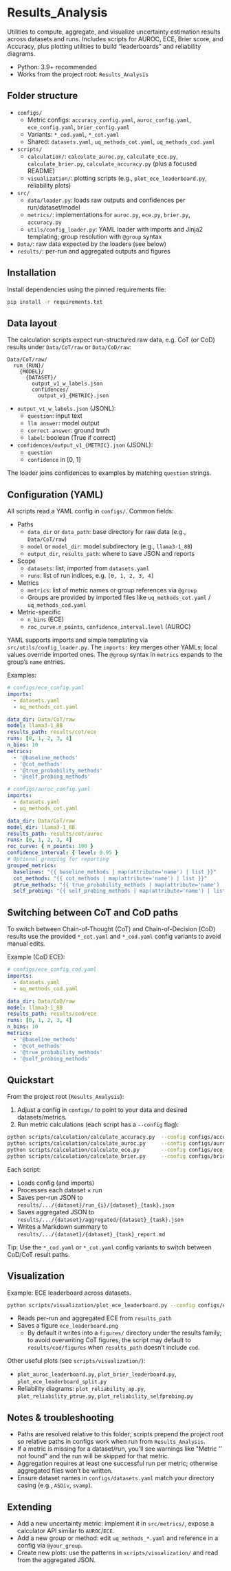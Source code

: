 # Results_Analysis

Utilities to compute, aggregate, and visualize uncertainty estimation results across datasets and runs. Includes scripts for AUROC, ECE, Brier score, and Accuracy, plus plotting utilities to build “leaderboards” and reliability diagrams.

- Python: 3.9+ recommended
- Works from the project root: `Results_Analysis`

## Folder structure

- `configs/`
  - Metric configs: `accuracy_config.yaml`, `auroc_config.yaml`, `ece_config.yaml`, `brier_config.yaml`
  - Variants: `*_cod.yaml`, `*_cot.yaml`
  - Shared: `datasets.yaml`, `uq_methods_cot.yaml`, `uq_methods_cod.yaml`
- `scripts/`
  - `calculation/`: `calculate_auroc.py`, `calculate_ece.py`, `calculate_brier.py`, `calculate_accuracy.py` (plus a focused README)
  - `visualization/`: plotting scripts (e.g., `plot_ece_leaderboard.py`, reliability plots)
- `src/`
  - `data/loader.py`: loads raw outputs and confidences per run/dataset/model
  - `metrics/`: implementations for `auroc.py`, `ece.py`, `brier.py`, `accuracy.py`
  - `utils/config_loader.py`: YAML loader with imports and Jinja2 templating; group resolution with `@group` syntax
- `Data/`: raw data expected by the loaders (see below)
- `results/`: per-run and aggregated outputs and figures

## Installation

Install dependencies using the pinned requirements file:

```bash
pip install -r requirements.txt
```

## Data layout

The calculation scripts expect run-structured raw data, e.g. CoT (or CoD) results under `Data/CoT/raw` or `Data/CoD/raw`:

```
Data/CoT/raw/
  run_{RUN}/
    {MODEL}/
      {DATASET}/
        output_v1_w_labels.json
        confidences/
          output_v1_{METRIC}.json
```

- `output_v1_w_labels.json` (JSONL):
  - `question`: input text
  - `llm answer`: model output
  - `correct answer`: ground truth
  - `label`: boolean (True if correct)
- `confidences/output_v1_{METRIC}.json` (JSONL):
  - `question`
  - `confidence` in [0, 1]

The loader joins confidences to examples by matching `question` strings.

## Configuration (YAML)

All scripts read a YAML config in `configs/`. Common fields:

- Paths
  - `data_dir` or `data_path`: base directory for raw data (e.g., `Data/CoT/raw`)
  - `model` or `model_dir`: model subdirectory (e.g., `llama3-1_8B`)
  - `output_dir`, `results_path`: where to save JSON and reports
- Scope
  - `datasets`: list, imported from `datasets.yaml`
  - `runs`: list of run indices, e.g. `[0, 1, 2, 3, 4]`
- Metrics
  - `metrics`: list of metric names or group references via `@group`
  - Groups are provided by imported files like `uq_methods_cot.yaml` / `uq_methods_cod.yaml`
- Metric-specific
  - `n_bins` (ECE)
  - `roc_curve.n_points`, `confidence_interval.level` (AUROC)

YAML supports imports and simple templating via `src/utils/config_loader.py`. The `imports:` key merges other YAMLs; local values override imported ones. The `@group` syntax in `metrics` expands to the group’s `name` entries.

Examples:

```yaml
# configs/ece_config.yaml
imports:
  - datasets.yaml
  - uq_methods_cot.yaml

data_dir: Data/CoT/raw
model: llama3-1_8B
results_path: results/cot/ece
runs: [0, 1, 2, 3, 4]
n_bins: 10
metrics:
  - '@baseline_methods'
  - '@cot_methods'
  - '@true_probability_methods'
  - '@self_probing_methods'
```

```yaml
# configs/auroc_config.yaml
imports:
  - datasets.yaml
  - uq_methods_cot.yaml

data_dir: Data/CoT/raw
model_dir: llama3-1_8B
results_path: results/cot/auroc
runs: [0, 1, 2, 3, 4]
roc_curve: { n_points: 100 }
confidence_interval: { level: 0.95 }
# Optional grouping for reporting
grouped_metrics:
  baselines: "{{ baseline_methods | map(attribute='name') | list }}"
  cot_methods: "{{ cot_methods | map(attribute='name') | list }}"
  ptrue_methods: "{{ true_probability_methods | map(attribute='name') | list }}"
  self_probing: "{{ self_probing_methods | map(attribute='name') | list }}"
```

## Switching between CoT and CoD paths

To switch between Chain-of-Thought (CoT) and Chain-of-Decision (CoD) results use the provided `*_cot.yaml` and `*_cod.yaml` config variants to avoid manual edits.

Example (CoD ECE):

```yaml
# configs/ece_config_cod.yaml
imports:
  - datasets.yaml
  - uq_methods_cod.yaml

data_dir: Data/CoD/raw
model: llama3-1_8B
results_path: results/cod/ece
runs: [0, 1, 2, 3, 4]
n_bins: 10
metrics:
  - '@baseline_methods'
  - '@cot_methods'
  - '@true_probability_methods'
  - '@self_probing_methods'
```

## Quickstart

From the project root (`Results_Analysis`):

1) Adjust a config in `configs/` to point to your data and desired datasets/metrics.
2) Run metric calculations (each script has a `--config` flag):

```bash
python scripts/calculation/calculate_accuracy.py  --config configs/accuracy_config_cot.yaml
python scripts/calculation/calculate_auroc.py     --config configs/auroc_config.yaml
python scripts/calculation/calculate_ece.py       --config configs/ece_config.yaml
python scripts/calculation/calculate_brier.py     --config configs/brier_config.yaml
```

Each script:
- Loads config (and imports)
- Processes each dataset × run
- Saves per-run JSON to `results/.../{dataset}/run_{i}/{dataset}_{task}.json`
- Saves aggregated JSON to `results/.../{dataset}/aggregated/{dataset}_{task}.json`
- Writes a Markdown summary to `results/.../{dataset}/{dataset}_{task}_report.md`

Tip: Use the `*_cod.yaml` or `*_cot.yaml` config variants to switch between CoD/CoT result paths.

## Visualization

Example: ECE leaderboard across datasets.

```bash
python scripts/visualization/plot_ece_leaderboard.py --config configs/ece_config.yaml
```

- Reads per-run and aggregated ECE from `results_path`
- Saves a figure `ece_leaderboard.png`
  - By default it writes into a `figures/` directory under the results family; to avoid overwriting CoT figures, the script may default to `results/cod/figures` when `results_path` doesn’t include `cod`.

Other useful plots (see `scripts/visualization/`):
- `plot_auroc_leaderboard.py`, `plot_brier_leaderboard.py`, `plot_ece_leaderboard_split.py`
- Reliability diagrams: `plot_reliability_ap.py`, `plot_reliability_ptrue.py`, `plot_reliability_selfprobing.py`

## Notes & troubleshooting

- Paths are resolved relative to this folder; scripts prepend the project root so relative paths in configs work when run from `Results_Analysis`.
- If a metric is missing for a dataset/run, you’ll see warnings like "Metric '<name>' not found" and the run will be skipped for that metric.
- Aggregation requires at least one successful run per metric; otherwise aggregated files won’t be written.
- Ensure dataset names in `configs/datasets.yaml` match your directory casing (e.g., `ASDiv`, `svamp`).

## Extending

- Add a new uncertainty metric: implement it in `src/metrics/`, expose a calculator API similar to `AUROC`/`ECE`.
- Add a new group or method: edit `uq_methods_*.yaml` and reference in a config via `@your_group`.
- Create new plots: use the patterns in `scripts/visualization/` and read from the aggregated JSON.

